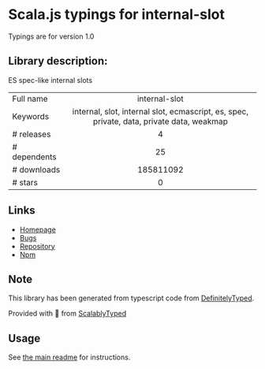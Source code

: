 
# Scala.js typings for internal-slot

Typings are for version 1.0

## Library description:
ES spec-like internal slots

|                    |                 |
| ------------------ | :-------------: |
| Full name          | internal-slot |
| Keywords           | internal, slot, internal slot, ecmascript, es, spec, private, data, private data, weakmap |
| # releases         | 4 |
| # dependents       | 25 |
| # downloads        | 185811092 |
| # stars            | 0 |

## Links
- [Homepage](https://github.com/ljharb/internal-slot#readme)
- [Bugs](https://github.com/ljharb/internal-slot/issues)
- [Repository](https://github.com/ljharb/internal-slot)
- [Npm](https://www.npmjs.com/package/internal-slot)
    


## Note
This library has been generated from typescript code from [DefinitelyTyped](https://definitelytyped.org).

Provided with :purple_heart: from [ScalablyTyped](https://github.com/oyvindberg/ScalablyTyped)

## Usage
See [the main readme](../../readme.md) for instructions.


